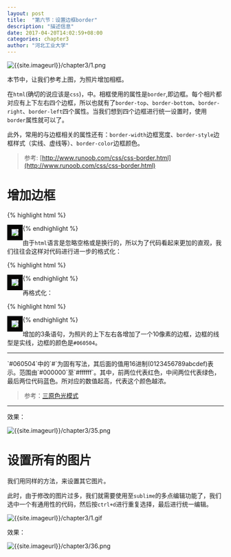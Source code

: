 ```yaml
---
layout: post
title:  "第六节：设置边框border"
description: "描述信息"
date: 2017-04-20T14:02:59+08:00
categories: chapter3
author: "河北工业大学"
---
```

![{{site.imageurl}}/chapter3/1.png]({{site.imageurl}}/chapter3/1.png)

本节中，让我们参考上图，为照片增加相框。

在`html`(确切的说应该是`css`)，中。相框使用的属性是`border`,即边框。每个相片都对应有上下左右四个边框，所以也就有了`border-top`、`border-bottom`、`border-right`、`border-left`四个属性。当我们想到四个边框进行统一设置时，使用`border`属性就可以了。

此外，常用的与边框相关的属性还有：`border-width`边框宽度、`border-style`边框样式（实线、虚线等）、`border-color`边框颜色。

> 参考: [http://www.runoob.com/css/css-border.html](http://www.runoob.com/css/css-border.html)

# 增加边框
{% highlight html %}
                    <!-- 1.1.1.1 -->
                    <div style="float: left; border-width: 10px;border-style: solid;border-color: #060504"><img src="1.png" /></div>
{% endhighlight %}

由于`html`语言是忽略空格或是换行的，所以为了代码看起来更加的直观，我们往往会这样对代码进行进一步的格式化：

{% highlight html %}
                    <!-- 1.1.1.1 -->
                    <div style="float: left; border-width: 10px;border-style: solid;border-color: #060504">
                        <img src="1.png" />
                    </div>
{% endhighlight %}

再格式化：

{% highlight html %}
                    <!-- 1.1.1.1 -->
                    <div style="float: left;
                                border-width: 10px; 
                                border-style: solid; 
                                border-color: #060504">
                        <img src="1.png" />
                    </div>
{% endhighlight %}

增加的3条语句，为照片的上下左右各增加了一个10像素的边框，边框的线型是实线，边框的颜色是`#060504`。
<hr />
`#060504`中的`#`为固有写法，其后面的值用16进制(0123456789abcdef)表示。范围由`#000000`至`#ffffff`。其中，前两位代表红色，中间两位代表绿色，最后两位代码蓝色。所对应的数值起高，代表这个颜色越浓。

> 参考：[三原色光模式](https://zh.wikipedia.org/wiki/%E4%B8%89%E5%8E%9F%E8%89%B2%E5%85%89%E6%A8%A1%E5%BC%8F)

<hr />

效果：

![{{site.imageurl}}/chapter3/35.png]({{site.imageurl}}/chapter3/35.png)

# 设置所有的图片
我们用同样的方法，来设置其它图片。

此时，由于修改的图片过多，我们就需要使用至`sublime`的多点编辑功能了，我们选中一个有通用性的代码，然后按`ctrl+d`进行重复选择，最后进行统一编辑。

![{{site.imageurl}}/chapter3/1.gif]({{site.imageurl}}/chapter3/1.gif)

效果：

![{{site.imageurl}}/chapter3/36.png]({{site.imageurl}}/chapter3/36.png)


